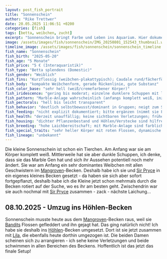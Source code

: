 ```yaml
---
layout: post_fish_portrait
title: "Sonnenschein"
author: "Rike Trettwer"
date: 20.05.2025 11:06:51 +0200
categories: [fish]
tags: [betta, weibchen, zucht]
excerpt: "Sonnenschein bringt Farbe und Leben ins Aquarium. Hier dokumentiere ich ihre Entwicklung."
image: /assets/images/fish/sonnenschein/IMG_20250801_152543_thumbnail.webp
timeline_image: /assets/images/fish/sonnenschein/sonnenschein_timeline.webp
fish_name: "Sonnenschein"
fish_birth: "2025-05-20"
fish_age: "5 Monate"
fish_price: "5 € (Interaquaristik)"
fish_type: "Betta splendens (Domestic)"
fish_gender: "Weiblich"
fish_fins: "Kurzflossig (weibchen‑plakattypisch); Caudale rund/fächerförmig, moderat breit; Dorsale kompakt; Analflosse kurz bis mittel; keine Doubletail-/Dumbo-Merkmale erkennbar"
fish_body: "kompakte Weibchenform, gerade Rückenlinie, gute Substanz"
fish_color_base: "sehr hell (weiß/cremefarbener Körper)"
fish_iridescence: "gering bis moderat; einzelne dunklere Schuppen mit leichtem Glanz tauchen zunehmend auf"
fish_pattern: "Marble‑Anlage wahrscheinlich (anfangs komplett weiß, inzwischen dunkle Schuppenflecken); Flossen überwiegend rot/rosa, teils durchsichtig"
fish_pectorals: "hell bis leicht transparent"
fish_behavior: "deutlich selbstbewusst/dominant in Gruppen; neigt zum Scheuchen und Flossenknabbern bei ruhigen Mitbewohnern; wiederholte Laichbereitschaft und Paarungen (u. a. mit Sir Pryce); aktuell im Höhlen‑Becken mit Lila – beide nutzen alle Bereiche und zeigen keine Verletzungen"
fish_feeding: "nicht explizit dokumentiert; bitte ergänzen (nimmt sie Frost-/Trockenfutter zuverlässig? Lebendfutterpräferenz?)"
fish_health: "derzeit unauffällig; keine sichtbaren Verletzungen; frühere Dominanz führte zu Umsetzungen zwischen Becken"
fish_housing: "dichter Pflanzenbestand und Höhlen/Verstecke sind hilfreich; geringere Strömung, abgedeckte Oberfläche; in Einzel-/Duo‑Haltung mit klarer Struktur meist stressärmer"
fish_breeding: "hohe Laichbereitschaft; mit Marble‑Anlage sind farbliche Ergebnisse in der Nachzucht erfahrungsgemäß variabel (hell/weiß mit roten Flossen bis hin zu stärker gemarbelten Tieren). Für eine stabil helle Optik wären Partner mit geringer Marble‑Aktivität und heller Basis sinnvoller; für vielfältige Muster sind Marble‑Partner geeignet."
fish_special_traits: "sehr heller Körper mit roten Flossen, dynamische Musterentwicklung durch Marble; ausgeprägtes Dominanzverhalten"
fish_lineage: "unbekannt"
---
```











Die kleine Sonnenschein ist schon ein Tierchen. Am Anfang war sie am Körper komplett weiß. Mittlerweile hat sie aber dunkle Schuppen, ich denke, dass sie das Marble Gen hat und sich ihr Aussehen potentiell noch mehr ändert.
Sie war am Anfang ein sehr dominantes Weibchen mit allen Geschwistern im [Mangroven](/tank/2025/09/30/tank_mangrove)-Becken. Deshalb habe ich sie und [Sir Pryce](/fish/2025/09/28/fish_sir_pryce) in ein eigenes kleines Becken gesetzt - da haben sie sich aber sofort fortgepflanzt, deshalb habe ich die Kleine jetzt schon mehrmals durch die Becken rotiert auf der Suche, wo es ihr am besten geht.
Zwischendrin war sie auch nochmal mit [Sir Pryce](/fish/2025/09/28/fish_sir_pryce) zusammen - zack - nächste Laichung...

## 08.10.2025 - Umzug ins Höhlen-Becken
Sonnenschein musste heute aus dem [Mangroven](/tank/2025/09/30/tank_mangrove)-Becken raus, weil sie [Bandits](/fish/2025/09/30/fish_bandit) Flossen gefleddert und ihn gejagt hat. Das ging natürlich nicht! Ich habe sie deshalb ins [Höhlen](/tank/2025/09/30/tank_hoehle)-Becken umgesetzt. Dort ist sie jetzt zusammen mit [Lila](/fish/2025/09/27/fish_lila), die ebenfalls heute dorthin umgezogen ist. Die beiden Damen scheinen sich zu arrangieren - ich sehe keine Verletzungen und beide schwimmen in allen Bereichen des Beckens. Hoffentlich ist das jetzt das finale Setup!
